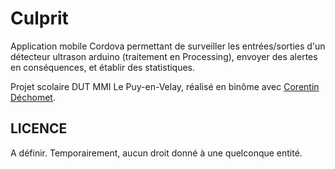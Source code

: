 # Culprit

Application mobile Cordova permettant de surveiller les entrées/sorties
d'un détecteur ultrason arduino (traitement en Processing), envoyer des alertes en conséquences, et
établir des statistiques.

Projet scolaire DUT MMI Le Puy-en-Velay, réalisé en binôme avec [Corentin Déchomet](http://corentindechomet.fr).

## LICENCE

A définir. Temporairement, aucun droit donné à une quelconque entité.
